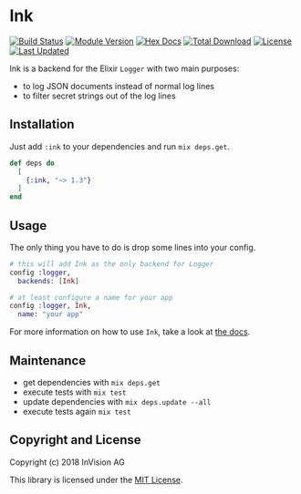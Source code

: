 # Ink

[![Build Status](https://travis-ci.org/ivx/ink.svg?branch=master)](https://travis-ci.org/ivx/ink)
[![Module Version](https://img.shields.io/hexpm/v/ink.svg)](https://hex.pm/packages/ink)
[![Hex Docs](https://img.shields.io/badge/hex-docs-lightgreen.svg)](https://hexdocs.pm/ink/)
[![Total Download](https://img.shields.io/hexpm/dt/ink.svg)](https://hex.pm/packages/ink)
[![License](https://img.shields.io/hexpm/l/ink.svg)](https://github.com/ivx/ink/blob/master/LICENSE)
[![Last Updated](https://img.shields.io/github/last-commit/ivx/ink.svg)](https://github.com/ivx/ink/commits/master)

Ink is a backend for the Elixir `Logger` with two main purposes:

- to log JSON documents instead of normal log lines
- to filter secret strings out of the log lines

## Installation

Just add `:ink` to your dependencies and run `mix deps.get`.

```elixir
def deps do
  [
    {:ink, "~> 1.3"}
  ]
end
```

## Usage

The only thing you have to do is drop some lines into your config.

```elixir
# this will add Ink as the only backend for Logger
config :logger,
  backends: [Ink]

# at least configure a name for your app
config :logger, Ink,
  name: "your app"
```

For more information on how to use `Ink`, take a look
at [the docs](https://hexdocs.pm/ink/Ink.html).

## Maintenance

- get dependencies with `mix deps.get`
- execute tests with `mix test`
- update dependencies with `mix deps.update --all`
- execute tests again `mix test`

## Copyright and License

Copyright (c) 2018 InVision AG

This library is licensed under the [MIT License](./LICENSE.md).
